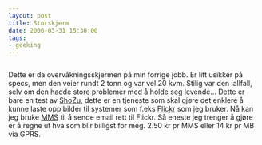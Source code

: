 ```yaml
---
layout: post
title: Storskjerm
date: 2006-03-31 15:30:00
tags: 
- geeking
---
```

<img src="http://static.flickr.com/36/120759171_d343a698ba_m.jpg" alt="" />

Dette er da overvåkningsskjermen på min forrige jobb. Er litt usikker på specs, men den veier rundt 2 tonn og var vel 20 kvm. Stilig var den iallfall, selv om den hadde store problemer med å holde seg levende... Dette er bare en test av [ShoZu](http://www.shozu.com/), dette er en tjeneste som skal gjøre det enklere å kunne laste opp bilder til systemer som f.eks [Flickr](http://www.flickr.com/) som jeg bruker. Nå kan jeg bruke [MMS](http://en.wikipedia.org/wiki/Multimedia_Messaging_Service) til å sende email rett til Flickr. Så eneste jeg trenger å gjøre er å regne ut hva som blir billigst for meg. 2.50 kr pr MMS eller 14 kr pr MB via GPRS.